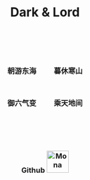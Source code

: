 <!-- index.md -->

<div style="text-align: center;">

  <!-- 主标题 -->
  <h1>Dark & Lord</h1>

  <!-- 顶部间距 -->
  <p style="margin: 80px 0;"></p>

  <!-- 第一行诗句（左右排列） -->
  <div style="display: flex; justify-content: center; gap: 40px;">
    <h3>朝游东海</h3>
    <h3>暮休寒山</h3>
  </div>

  <!-- 第二行诗句（左右排列） -->
  <div style="display: flex; justify-content: center; gap: 40px; margin-top: 10px;">
    <h3>御六气变</h3>
    <h3>乘天地间</h3>
  </div>

  <!-- 底部间距 -->
  <p style="margin: 80px 0;"></p>

  <!-- Github 链接部分 -->
  <h3>
    Github
    <a href="https://github.com/darklord-w" target="_blank">
      <img src="https://github.githubassets.com/assets/mona-loading-default-c3c7aad1282f.gif" width="50" alt="Mona">
    </a>
  </h3>

</div>
